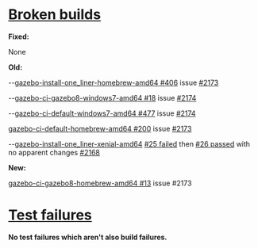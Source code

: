 # [Broken builds](http://build.osrfoundation.org/view/BuildCopFail/)

**Fixed:**

None


**Old:**


--[gazebo-install-one_liner-homebrew-amd64 #406](http://build.osrfoundation.org/view/main/view/BuildCopFail/job/gazebo-install-one_liner-homebrew-amd64/406/) issue [#2173](https://bitbucket.org/osrf/gazebo/issues/2173/build-cop-one_line-homebrew-broken-library)

--[gazebo-ci-gazebo8-windows7-amd64 #18](http://build.osrfoundation.org/view/main/view/BuildCopFail/job/gazebo-ci-gazebo8-windows7-amd64/18/) issue [#2174](https://bitbucket.org/osrf/gazebo/issues/2174/build-cop-windows-build-broken-cannot-find)

--[gazebo-ci-default-windows7-amd64 #477](http://build.osrfoundation.org/view/main/view/BuildCopFail/job/gazebo-ci-default-windows7-amd64/477/) issue [#2174](https://bitbucket.org/osrf/gazebo/issues/2174/build-cop-windows-build-broken-cannot-find)

[gazebo-ci-default-homebrew-amd64 #200](http://build.osrfoundation.org/view/main/view/BuildCopFail/job/gazebo-ci-default-homebrew-amd64/200/) issue [#2173](https://bitbucket.org/osrf/gazebo/issues/2173/build-cop-one_line-homebrew-broken-library)

--[gazebo-install-one_liner-xenial-amd64](http://build.osrfoundation.org/view/main/view/BuildCopFail/job/gazebo-install-one_liner-xenial-amd64/) [#25 failed](http://build.osrfoundation.org/view/main/view/BuildCopFail/job/gazebo-install-one_liner-xenial-amd64/25/) then [#26 passed](http://build.osrfoundation.org/view/main/view/BuildCopFail/job/gazebo-install-one_liner-xenial-amd64/26/) with no apparent changes [#2168](https://bitbucket.org/osrf/gazebo/issues/2168/build-cop-one-liner-install-for-gazebo-7)


**New:**

[gazebo-ci-gazebo8-homebrew-amd64 #13](http://build.osrfoundation.org/view/main/view/BuildCopFail/job/gazebo-ci-gazebo8-homebrew-amd64/13/) issue #2173

# [Test failures](http://build.osrfoundation.org/view/BuildCopTests/)

**No test failures which aren't also build failures.**